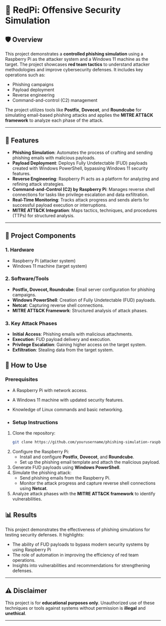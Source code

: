 # 🎯 **RedPi: Offensive Security Simulation**

## 🛡️ **Overview**

This project demonstrates a **controlled phishing simulation** using a Raspberry Pi as the attacker system and a Windows 11 machine as the target. The project showcases **red team tactics** to understand attacker methodologies and improve cybersecurity defenses. It includes key operations such as:
- Phishing campaigns
- Payload deployment
- Reverse engineering
- Command-and-control (C2) management

The project utilizes tools like **Postfix**, **Dovecot**, and **Roundcube** for simulating email-based phishing attacks and applies the **MITRE ATT&CK framework** to analyze each phase of the attack.

---

## 🚀 **Features**
- **Phishing Simulation**: Automates the process of crafting  and sending phishing emails with malicious payloads.
- **Payload Deployment**: Deploys Fully Undetectable (FUD) payloads created with Windows PowerShell, bypassing Windows 11 security features.
- **Reverse Engineering**: Raspberry Pi acts as a platform for analyzing and refining attack strategies.
- **Command-and-Control (C2) by Raspberry Pi**: Manages reverse shell connections for tasks like privilege escalation and data exfiltration.
- **Real-Time Monitoring**: Tracks attack progress and sends alerts for successful payload execution or interruptions.
- **MITRE ATT&CK Integration**: Maps tactics, techniques, and procedures (TTPs) for structured analysis.


---

## 🧩 **Project Components**

### **1. Hardware**
- Raspberry Pi (attacker system)
- Windows 11 machine (target system)

### **2. Software/Tools**
- **Postfix, Dovecot, Roundcube**: Email server configuration for phishing campaigns.
- **Windows PowerShell**: Creation of Fully Undetectable (FUD) payloads.
- **Netcat**: Capturing reverse shell connections.
- **MITRE ATT&CK Framework**: Structured analysis of attack phases.

### **3. Key Attack Phases**
- **Initial Access**: Phishing emails with malicious attachments.
- **Execution**: FUD payload delivery and execution.
- **Privilege Escalation**: Gaining higher access on the target system.
- **Exfiltration**: Stealing data from the target system.

## 🔧 **How to Use**

### **Prerequisites**
- A Raspberry Pi with network access.
- A Windows 11 machine with updated security features.
- Knowledge of Linux commands and basic networking.

- ### **Setup Instructions**
1. Clone the repository:
   ```bash
   git clone https://github.com/yourusername/phishing-simulation-raspberrypi.git
   ```
2. Configure the Raspberry Pi:
   - Install and configure **Postfix**, **Dovecot**, and **Roundcube**.
   - Set up the phishing email template and attach the malicious payload.
3. Generate FUD payloads using **Windows PowerShell**.
4. Simulate the phishing attack:
   - Send phishing emails from the Raspberry Pi.
   - Monitor the attack progress and capture reverse shell connections using **Netcat**.
5. Analyze attack phases with the **MITRE ATT&CK framework** to identify vulnerabilities.
## 📊 **Results**

This project demonstrates the effectiveness of phishing simulations for testing security defenses. It highlights:
- The ability of FUD payloads to bypass modern security systems by using Raspberry Pi
- The role of automation in improving the efficiency of red team operations.
- Insights into vulnerabilities and recommendations for strengthening defenses.
---

## ⚠️ **Disclaimer**

This project is for **educational purposes only**. Unauthorized use of these techniques or tools against systems without permission is **illegal** and **unethical**.

---

